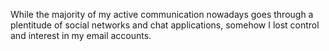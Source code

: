 While the majority of my active communication nowadays goes through a plentitude of social networks and chat applications, somehow I lost control and interest in my email accounts.

